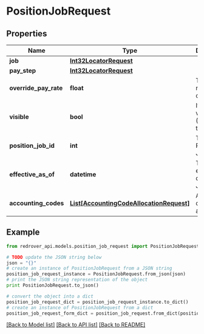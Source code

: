 # PositionJobRequest


## Properties

Name | Type | Description | Notes
------------ | ------------- | ------------- | -------------
**job** | [**Int32LocatorRequest**](Int32LocatorRequest.md) |  | [optional] 
**pay_step** | [**Int32LocatorRequest**](Int32LocatorRequest.md) |  | [optional] 
**override_pay_rate** | **float** | The pay rate override | [optional] 
**visible** | **bool** | If the Job is visible. (Default is true) | [optional] 
**position_job_id** | **int** | The Position Job Id | [optional] 
**effective_as_of** | **datetime** | The effective date of ths Job | [optional] 
**accounting_codes** | [**List[AccountingCodeAllocationRequest]**](AccountingCodeAllocationRequest.md) | Accounting code allocations | [optional] 

## Example

```python
from redrover_api.models.position_job_request import PositionJobRequest

# TODO update the JSON string below
json = "{}"
# create an instance of PositionJobRequest from a JSON string
position_job_request_instance = PositionJobRequest.from_json(json)
# print the JSON string representation of the object
print PositionJobRequest.to_json()

# convert the object into a dict
position_job_request_dict = position_job_request_instance.to_dict()
# create an instance of PositionJobRequest from a dict
position_job_request_form_dict = position_job_request.from_dict(position_job_request_dict)
```
[[Back to Model list]](../README.md#documentation-for-models) [[Back to API list]](../README.md#documentation-for-api-endpoints) [[Back to README]](../README.md)


